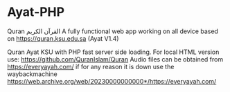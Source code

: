 # Ayat-PHP
Quran القرآن الكريم
A fully functional web app working on all device based on https://quran.ksu.edu.sa (Ayat V1.4)

Quran Ayat KSU with PHP fast server side loading.
For local HTML version use: https://github.com/QuranIslam/Quran
Audio files can be obtained from https://everyayah.com/ if for any reason it is down use the waybackmachine https://web.archive.org/web/20230000000000*/https://everyayah.com/
